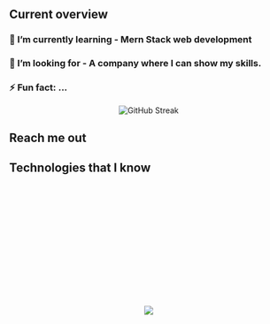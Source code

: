 ## Current overview

###  🌱 I’m currently learning - Mern Stack web development
### 👯 I’m looking for - A company where I can show my skills.
### ⚡ Fun fact: ...

 
<p align="center" dir="auto">
  <img src="https://github-readme-streak-stats.herokuapp.com?user=rezwan2230&theme=prussian" alt="GitHub Streak" />
</p>


## Reach me out




 ## Technologies that I know
 <p align="center" style="padding: 220px 0px 20px 0px;">
  <a href="https://skillicons.dev">
    <img src="https://skillicons.dev/icons?i=html,css,tailwind,js,react,c,java,python&perline=4" />
  </a>
</p>
